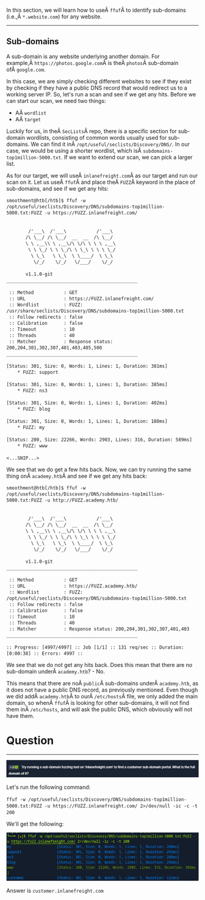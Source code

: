 ﻿---
sticker: lucide//code
---
In this section, we will learn how to useÂ `ffuf`Â to identify sub-domains (i.e.,Â `*.website.com`) for any website.

---

## Sub-domains

A sub-domain is any website underlying another domain. For example,Â `https://photos.google.com`Â is theÂ `photos`Â sub-domain ofÂ `google.com`.

In this case, we are simply checking different websites to see if they exist by checking if they have a public DNS record that would redirect us to a working server IP. So, let's run a scan and see if we get any hits. Before we can start our scan, we need two things:

- AÂ `wordlist`
- AÂ `target`

Luckily for us, in theÂ `SecLists`Â repo, there is a specific section for sub-domain wordlists, consisting of common words usually used for sub-domains. We can find it inÂ `/opt/useful/seclists/Discovery/DNS/`. In our case, we would be using a shorter wordlist, which isÂ `subdomains-top1million-5000.txt`. If we want to extend our scan, we can pick a larger list.

As for our target, we will useÂ `inlanefreight.com`Â as our target and run our scan on it. Let us useÂ `ffuf`Â and place theÂ `FUZZ`Â keyword in the place of sub-domains, and see if we get any hits:


```shell-session
smoothment@htb[/htb]$ ffuf -w /opt/useful/seclists/Discovery/DNS/subdomains-top1million-5000.txt:FUZZ -u https://FUZZ.inlanefreight.com/


        /'___\  /'___\           /'___\
       /\ \__/ /\ \__/  __  __  /\ \__/
       \ \ ,__\\ \ ,__\/\ \/\ \ \ \ ,__\
        \ \ \_/ \ \ \_/\ \ \_\ \ \ \ \_/
         \ \_\   \ \_\  \ \____/  \ \_\
          \/_/    \/_/   \/___/    \/_/

       v1.1.0-git
________________________________________________

 :: Method           : GET
 :: URL              : https://FUZZ.inlanefreight.com/
 :: Wordlist         : FUZZ: /usr/share/seclists/Discovery/DNS/subdomains-top1million-5000.txt
 :: Follow redirects : false
 :: Calibration      : false
 :: Timeout          : 10
 :: Threads          : 40
 :: Matcher          : Response status: 200,204,301,302,307,401,403,405,500
________________________________________________

[Status: 301, Size: 0, Words: 1, Lines: 1, Duration: 381ms]
    * FUZZ: support

[Status: 301, Size: 0, Words: 1, Lines: 1, Duration: 385ms]
    * FUZZ: ns3

[Status: 301, Size: 0, Words: 1, Lines: 1, Duration: 402ms]
    * FUZZ: blog

[Status: 301, Size: 0, Words: 1, Lines: 1, Duration: 180ms]
    * FUZZ: my

[Status: 200, Size: 22266, Words: 2903, Lines: 316, Duration: 589ms]
    * FUZZ: www

<...SNIP...>
```

We see that we do get a few hits back. Now, we can try running the same thing onÂ `academy.htb`Â and see if we get any hits back:


```shell-session
smoothment@htb[/htb]$ ffuf -w /opt/useful/seclists/Discovery/DNS/subdomains-top1million-5000.txt:FUZZ -u http://FUZZ.academy.htb/


        /'___\  /'___\           /'___\
       /\ \__/ /\ \__/  __  __  /\ \__/
       \ \ ,__\\ \ ,__\/\ \/\ \ \ \ ,__\
        \ \ \_/ \ \ \_/\ \ \_\ \ \ \ \_/
         \ \_\   \ \_\  \ \____/  \ \_\
          \/_/    \/_/   \/___/    \/_/

       v1.1.0-git
________________________________________________

 :: Method           : GET
 :: URL              : https://FUZZ.academy.htb/
 :: Wordlist         : FUZZ: /opt/useful/seclists/Discovery/DNS/subdomains-top1million-5000.txt
 :: Follow redirects : false
 :: Calibration      : false
 :: Timeout          : 10
 :: Threads          : 40
 :: Matcher          : Response status: 200,204,301,302,307,401,403
________________________________________________

:: Progress: [4997/4997] :: Job [1/1] :: 131 req/sec :: Duration: [0:00:38] :: Errors: 4997 ::
```

We see that we do not get any hits back. Does this mean that there are no sub-domain underÂ `academy.htb`? - No.

This means that there are noÂ `public`Â sub-domains underÂ `academy.htb`, as it does not have a public DNS record, as previously mentioned. Even though we did addÂ `academy.htb`Â to ourÂ `/etc/hosts`Â file, we only added the main domain, so whenÂ `ffuf`Â is looking for other sub-domains, it will not find them inÂ `/etc/hosts`, and will ask the public DNS, which obviously will not have them.

# Question
---
![Pasted image 20250129150058.png](../../../../IMAGES/Pasted%20image%2020250129150058.png)

Let's run the following command:

`ffuf -w /opt/useful/seclists/Discovery/DNS/subdomains-top1million-5000.txt:FUZZ -u https://FUZZ.inlanefreight.com/ 2>/dev/null -ic -c -t 200`

We'll get the following:

![Pasted image 20250129151218.png](../../../../IMAGES/Pasted%20image%2020250129151218.png)

Answer is `customer.inlanefreight.com`
